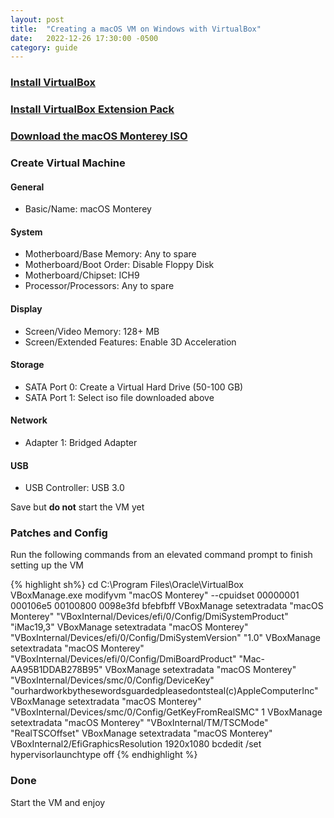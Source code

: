 ```yaml
---
layout: post
title:  "Creating a macOS VM on Windows with VirtualBox"
date:   2022-12-26 17:30:00 -0500
category: guide
---
```


### [Install VirtualBox](https://www.virtualbox.org/wiki/Downloads)

### [Install VirtualBox Extension Pack](https://www.virtualbox.org/wiki/Downloads)

### [Download the macOS Monterey ISO](https://www.mediafire.com/file/4fcx0aeoehmbnmp/macOS+Monterey+by+Techrechard.com.iso/file)

### Create Virtual Machine

#### General

- Basic/Name: macOS Monterey

#### System

- Motherboard/Base Memory: Any to spare
- Motherboard/Boot Order: Disable Floppy Disk
- Motherboard/Chipset: ICH9
- Processor/Processors: Any to spare

#### Display

- Screen/Video Memory: 128+ MB
- Screen/Extended Features: Enable 3D Acceleration

#### Storage

- SATA Port 0: Create a Virtual Hard Drive (50-100 GB)
- SATA Port 1: Select iso file downloaded above

#### Network

- Adapter 1: Bridged Adapter

#### USB

- USB Controller: USB 3.0

Save but **do not** start the VM yet

### Patches and Config

Run the following commands from an elevated command prompt to finish setting up the VM

{% highlight sh%}
cd C:\Program Files\Oracle\VirtualBox\
VBoxManage.exe modifyvm "macOS Monterey" --cpuidset 00000001 000106e5 00100800 0098e3fd bfebfbff
VBoxManage setextradata "macOS Monterey" "VBoxInternal/Devices/efi/0/Config/DmiSystemProduct" "iMac19,3"
VBoxManage setextradata "macOS Monterey" "VBoxInternal/Devices/efi/0/Config/DmiSystemVersion" "1.0"
VBoxManage setextradata "macOS Monterey" "VBoxInternal/Devices/efi/0/Config/DmiBoardProduct" "Mac-AA95B1DDAB278B95"
VBoxManage setextradata "macOS Monterey" "VBoxInternal/Devices/smc/0/Config/DeviceKey" "ourhardworkbythesewordsguardedpleasedontsteal(c)AppleComputerInc"
VBoxManage setextradata "macOS Monterey" "VBoxInternal/Devices/smc/0/Config/GetKeyFromRealSMC" 1
VBoxManage setextradata "macOS Monterey" "VBoxInternal/TM/TSCMode" "RealTSCOffset"
VBoxManage setextradata "macOS Monterey" VBoxInternal2/EfiGraphicsResolution 1920x1080
bcdedit /set hypervisorlaunchtype off
{% endhighlight %}

### Done

Start the VM and enjoy